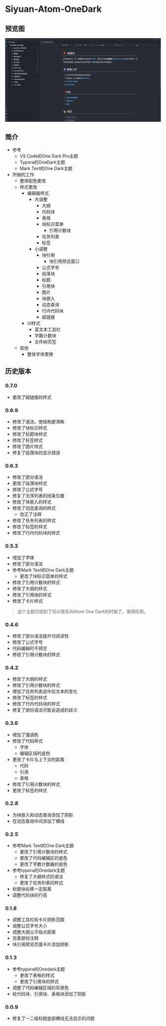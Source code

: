 # Siyuan-Atom-OneDark

## 预览图

![预览图](preview.png)

## 简介

- 参考
  - VS Code的One Dark Pro主题
  - Typora的OneDark主题
  - Mark Text的One Dark主题
- 所做的工作
  - 整体配色更改
  - 样式更改
    - 编辑器样式
      - 大调整
        - 大纲
        - 代码块
        - 表格
        - 块标识菜单
          - 引用计数块
        - 任务列表
        - 标签
      - 小调整
        - 块引用
          - 块引用预览窗口
        - 公式字号
        - 段落块
        - 标题
        - 引用块
        - 图片
        - 块嵌入
        - 动态查询
        - 行内代码块
        - 超链接
    - UI样式
      - 富文本工具栏
      - 字数计数块
      - 文件树页签
  - 其他
    - 整体字体更换

## 历史版本

### 0.7.0

- 更改了超链接的样式

### 0.6.9

- 修改了语法，使结构更清晰
- 修改了块标识样式
- 修改了标题块样式
- 修改了标签样式
- 修改了图片样式
- 修复了段落块的显示错误

### 0.6.3

- 修改了部分语法
- 更改了段落块样式
- 修改了公式字号
- 修复了无序列表的线条位置
- 修改了块嵌入的样式
- 修改了动态查询的样式
  - 改正了注释
- 修改了任务列表的样式
- 修改了标签的样式
- 修改了行内代码块的样式

### 0.5.3

- 增加了字体
- 修改了部分语法
- 参考Mark Text的One Dark主题
  - 更改了块标识菜单的样式
- 修改了引用计数块的样式
- 修改了大纲的样式
- 修改了引用快的样式
- 修改了卡片样式

> 这个主题已经到了可以改名叫Atom One Dark的时候了。值得庆祝。

### 0.4.6

- 修改了部分语法提升可阅读性
- 修改了公式字号
- 代码编辑时不预览
- 修改了引用计数块的样式

### 0.4.2

- 修改了大纲的样式
- 修改了引用计数块的样式
- 增加了任务列表选中后文本的变化
- 修改了标签的样式
- 修改了行内代码块的样式
- 修复了部份语法可能会造成的歧义

### 0.3.6

- 增加了强调色
- 修改了代码样式
  - 字体
  - 编辑区域的底色
- 更改了卡片与上下文的距离
  - 代码
  - 引用
  - 表格
- 修改了引用计数块的样式
- 更改了标签的样式

### 0.2.8

- 为块嵌入和动态查询添加了阴影
- 在动态查询中间添加了横线

### 0.2.5

- 参考Mark Text的One Dark主题
  - 更改了引用计数块的样式
  - 更改了代码编辑区的底色
  - 更改了字数计数器的底色
- 参考typora的Onedark主题
  - 修复了大纲样式的语法
  - 更改了任务列表的样式
- 标题块右移一定距离
- 调整代码块的行高

### 0.1.8

- 调整工具栏和卡片阴影范围
- 调整公式字号大小
- 调整大纲父子结点距离
- 完善部份注释
- 块引用预览页面卡片添加阴影

### 0.1.3

- 参考typora的Onedark主题
  - 更改了表格的样式
  - 更改了引用块的样式
- 调整了代码编辑区域的背景色
- 给代码块、引用块、表格块添加了阴影

### 0.0.9

- 修复了一二级标题底部横线无法显示的问题
